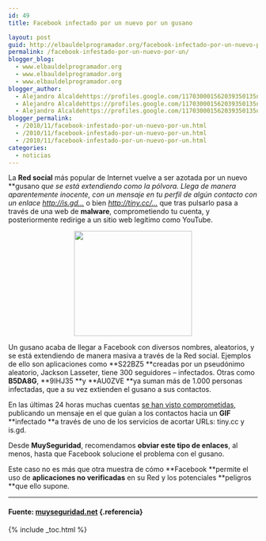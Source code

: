 ```yaml
---
id: 49
title: Facebook infectado por un nuevo por un gusano

layout: post
guid: http://elbauldelprogramador.org/facebook-infectado-por-un-nuevo-por-un-gusano/
permalink: /facebook-infestado-por-un-nuevo-por-un/
blogger_blog:
  - www.elbauldelprogramador.org
  - www.elbauldelprogramador.org
  - www.elbauldelprogramador.org
blogger_author:
  - Alejandro Alcaldehttps://profiles.google.com/117030001562039350135noreply@blogger.com
  - Alejandro Alcaldehttps://profiles.google.com/117030001562039350135noreply@blogger.com
  - Alejandro Alcaldehttps://profiles.google.com/117030001562039350135noreply@blogger.com
blogger_permalink:
  - /2010/11/facebook-infestado-por-un-nuevo-por-un.html
  - /2010/11/facebook-infestado-por-un-nuevo-por-un.html
  - /2010/11/facebook-infestado-por-un-nuevo-por-un.html
categories:
  - noticias
---
```

La **Red social** más popular de Internet vuelve a ser azotada por un nuevo **gusano **que se está extendiendo como la pólvora. Llega de manera aparentemente inocente, con un mensaje en tu perfil de algún contacto con un enlace* http://is.gd…* o bien *http://tiny.cc/…* que tras pulsarlo pasa a través de una web de **malware**, comprometiendo tu cuenta, y posteriormente redirige a un sitio web legítimo como YouTube.



<p style="text-align: center;">
  <a class="highslide" onclick="return vz.expand(this)" rel="attachment wp-att-2235" href="http://muyseguridad.net/2010/11/28/facebook-infestado-de-nuevo-por-un-gusano/images-25/"><img title="images" src="http://1.bp.blogspot.com/_IlK2pNFFgGM/TPKjIdtQyZI/AAAAAAAAAH0/9O3O8hqXKbA/s1600/images8.jpeg" alt="" height="212" width="238" /></a>
</p>

Un gusano acaba de llegar a Facebook con diversos nombres, aleatorios, y se está extendiendo de manera masiva a través de la Red social. Ejemplos de ello son aplicaciones como **S22BZ5 **creadas por un pseudónimo aleatorio, Jackson Lasseter, tiene 300 seguidores – infectados. Otras como **B5DA8G**, **9IHJ35 **y **AU0ZVE **ya suman más de 1.000 personas infectadas, que a su vez extienden el gusano a sus contactos.

En las últimas 24 horas muchas cuentas <a href="http://www.zdnet.com/blog/igeneration/facebook-infested-with-new-worm-more-proof-site-is-insecure/6955" target="_blank">se han visto comprometidas</a>, publicando un mensaje en el que guían a los contactos hacia un **GIF** **infectado **a través de uno de los servicios de acortar URLs: tiny.cc y is.gd.



Desde **MuySeguridad**, recomendamos **obviar este tipo de enlaces**, al menos, hasta que Facebook solucione el problema con el gusano.

Este caso no es más que otra muestra de cómo **Facebook **permite el uso de **aplicaciones no verificadas** en su Red y los potenciales **peligros **que ello supone.

* * *

#### Fuente: [muyseguridad.net][1] {.referencia}



 [1]: http://muyseguridad.net

{% include _toc.html %}
